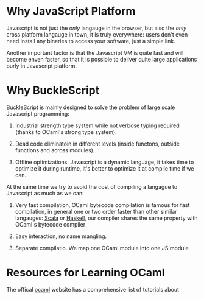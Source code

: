 # Why JavaScript Platform

Javascript is not just the *only* langauge in the browser, but also
the *only* cross platform langauge in town, it is truly
everywhere: users don't even need install any binaries to access your
software, just a simple link.

Another important factor is that the Javascript VM is quite fast and
will become enven faster, so that it is possible to deliver quite
large applications purly in Javascript platform.

# Why BuckleScript

BuckleScript is mainly designed to solve the problem of large scale
Javascript programming:

1. Industrial strength type system while not verbose typing required
   (thanks to OCaml's strong type system).

2. Dead code eliminatoin in different levels (inside functons, outside
   functions and across modules).

3. Offline optimizations. Javascript is a dynamic language, it takes
   time to optimize it during runtime, it's better to optimize it at
   compile time if we can.

At the same time we try to avoid the cost of compiling a langague to
Javascript as much as we can:

1. Very fast compilation, OCaml bytecode compilation is
   famous for fast compilation, in general one or two order faster
   than other similar langauges: [Scala](http://www.scala-lang.org/)
   or [Haskell](https://www.haskell.org/), our compiler shares the same
   property with OCaml's bytecode compiler

2. Easy interaction, no name mangling.

3. Separate compilatio. We map one OCaml module into one JS module



# Resources for Learning OCaml

The offical [ocaml](https://ocaml.org/) website has a comprehensive
list of tutorials about 

